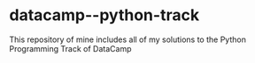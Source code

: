 # datacamp--python-track
This repository of mine includes all of my solutions to the  Python Programming Track of DataCamp
